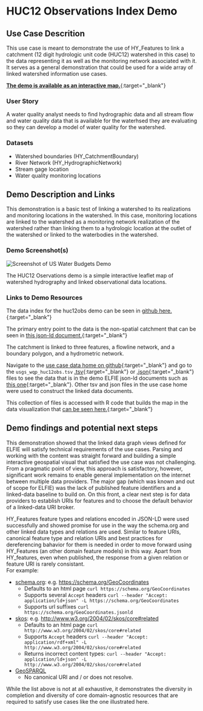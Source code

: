 # HUC12 Observations Index Demo

## Use Case Descrition

This use case is meant to demonstrate the use of HY\_Features to link a catchment (12 digit hydrologic unit code (HUC12) watershed in this case) to the data representing it as well as
the monitoring network associated with it. It serves as a general demonstration that could be used for a wide array of
linked watershed information use cases.

[**The demo is available as an interactive map.**](https://opengeospatial.github.io/ELFIE/demo/huc12obs_map){:target="_blank"}

### User Story

A water quality analyst needs to find hydrographic data and all stream flow and water quality data that is available for the waterhsed they are evaluating so they can develop a model of water quality for the watershed.

### Datasets

- Watershed boundaries (HY\_CatchmentBoundary)
- River Network (HY\_HydrographicNetwork)
- Stream gage location
- Water quality monitoring locations

## Demo Description and Links

This demonstration is a basic test of linking a watershed to its realizations and monitoring locations in the watershed. In this case, monitoring locations are linked to the watershed as a monitoring network realization of the watershed rather than linking them to a hydrologic location at the outlet of the watershed or linked to the waterbodies in the watershed.

### Demo Screenshot(s)

![Screenshot of US Water Budgets Demo](https://opengeospatial.github.io/ELFIE/images/huc12obs_screenshot.png)

The HUC12 Oservations demo is a simple interactive leaflet map of watershed hydrography and linked observational data locations.

### Links to Demo Resources

The data index for the huc12obs demo can be seen in [github here.](https://github.com/opengeospatial/ELFIE/tree/master/data/huc12obs){:target="_blank"}

The primary entry point to the data is the non-spatial catchment that can be seen in 
[this json-ld document.](https://opengeospatial.github.io/ELFIE/usgs/huc/huc12obs/070900020601){:target="_blank"}  

The catchment is linked to three features, a flowline network, and a boundary polygon, and a hydrometric network.

Navigate to the [use case data home on github](https://github.com/opengeospatial/ELFIE/tree/master/data/huc12obs){:target="_blank"} and go to the 
`usgs_wqp_huc12obs.tsv` [.tsv](https://github.com/opengeospatial/ELFIE/blob/master/data/huc12obs/usgs_wqp_huc12obs.tsv){:target="_blank"} 
or [.json](https://github.com/opengeospatial/ELFIE/blob/master/data/huc12obs/usgs_wqp_huc12obs.json){:target="_blank"} files to see the data
that is in the demo ELFIE json-ld documents such as [this one](https://opengeospatial.github.io/ELFIE/usgs/wqp/huc12obs/USGS-431208089314901){:target="_blank"}.
Other tsv and json files in the use case home were used to construct the linked data documents.

This collection of files is accessed with R code that builds the map in the data visualization that 
[can be seen here.](https://opengeospatial.github.io/ELFIE/demo/huc12obs_map){:target="_blank"}

## Demo findings and potential next steps

This demonstration showed that the linked data graph views defined for ELFIE will satisfy technical requirements of the use cases. Parsing and working with the content was straight forward and building a simple interactive geospatial visual that satisfied the use case was not challenging. From a pragmatic point of view, this approach is satisfactory, however, significant work remains to enable general implementation on the internet between multiple data providers. The major gap (which was known and out of scope for ELFIE) was the lack of published feature identifiers and a linked-data baseline to build on. On this front, a clear next step is for data providers to establish URIs for features and to choose the default behavior of a linked-data URI broker. 

HY\_Features feature types and relations encoded in JSON-LD were used successfully and showed promise for use in the way the schema.org and other linked data types and relations are used. Similar to feature URIs, canonical feature type and relation URIs and best practices for dereferencing bahavior for them is needed in order to move forward using HY\_Features (an other domain feature models) in this way. Apart from HY\_features, even when published, the response from a given relation or feature URI is rarely consistant.  
For example: 
- [schema.org](https://schema.org/docs/developers.html): e.g. https://schema.org/GeoCoordinates
  - Defaults to an html page `curl https://schema.org/GeoCoordinates`
  - Supports several `Accept` headers `curl --header "Accept: application/ld+json" -L https://schema.org/GeoCoordinates`
  - Supports url suffixes `curl https://schema.org/GeoCoordinates.jsonld`
- [skos](https://www.w3.org/TR/skos-reference/): e.g. http://www.w3.org/2004/02/skos/core#related
  - Defaults to an html page `curl http://www.w3.org/2004/02/skos/core#related`
  - Supports `Accept` headers `curl --header "Accept: application/rdf+xml" -L http://www.w3.org/2004/02/skos/core#related`
  - Returns incorrect content types: `curl --header "Accept: application/ld+json" -L http://www.w3.org/2004/02/skos/core#related`
- [GeoSPARQL](http://www.opengeospatial.org/standards/geosparql/asWKT)
  - No canonical URI and / or does not resolve.

While the list above is not at all exhaustive, it demonstrates the diversity in completion and diversity of core domain-agnostic resources that are required to satisfy use cases like the one illustrated here.

